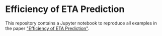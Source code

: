 # Efficiency of ETA Prediction
This repository contains a Jupyter notebook to reproduce all examples in the paper ["Efficiency of ETA Prediction"](https://arxiv.org/abs/2112.09993).
